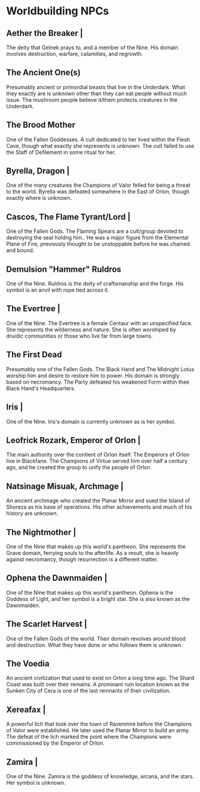 # Worldbuilding NPCs

## Aether the Breaker |

The deity that Gelnek prays to, and a member of the Nine. His domain involves destruction, warfare, calamities, and regrowth.

## The Ancient One(s)

Presumably ancient or primordial beasts that live in the Underdark. What they exactly are is unknown other than they can eat people without much issue. The mushroom people believe it/them protects creatures in the Underdark.

## The Brood Mother

One of the Fallen Goddesses. A cult dedicated to her lived within the Flesh Cave, though what exactly she represents is unknown. The cult failed to use the Staff of Defilement in some ritual for her.

## Byrella, Dragon |

One of the many creatures the Champions of Valor felled for being a threat to the world. Byrella was defeated somewhere in the East of Orlon, though exactly where is unknown.

## Cascos, The Flame Tyrant/Lord |

One of the Fallen Gods. The Flaming Spears are a cult/group devoted to destroying the seal holdng him.. He was a major figure from the Elemental Plane of Fire, previously thought to be unstoppable before he was chained and bound.

## Demulsion "Hammer" Ruldros

One of the Nine. Ruldros is the deity of craftsmanship and the forge. His symbol is an anvil with rope tied across it.

## The Evertree |

One of the Nine. The Evertree is a female Centaur with an unspecified face. She represents the wilderness and nature. She is often worshiped by druidic communities or those who live far from large towns.

## The First Dead

Presumably one of the Fallen Gods. The Black Hand and The Midnight Lotus worship him and desire to restore him to power. His domain is strongly based on necromancy. The Party defeated his weakened Form within thee Black Hand's Headquarters.

## Iris |

One of the Nine. Iris's domain is currently unknown as is her symbol.

## Leofrick Rozark, Emperor of Orlon |

The main authority over the contient of Orlon itself. The Emperors of Orlon live in Blackfane. The Champions of Virtue served him over half a century ago, and he created the group to unify the people of Orlon.

## Natsinage Misuak, Archmage |

An ancient archmage who created the Planar Mirror and sued the Island of Shoreza as his base of operations. His other achievements and much of his history are unknown.

## The Nightmother |

One of the Nine that makes up this world's pantheon. She represents the Grave domain, ferrying souls to the afterlife. As a result, she is heavily against necromancy, though resurrection is a different matter.

## Ophena the Dawnmaiden |

One of the Nine that makes up this world's pantheon. Ophena is the Goddess of Light, and her symbol is a bright star. She is also known as the Dawnmaiden.

## The Scarlet Harvest |

One of the Fallen Gods of the world. Their domain revolves around blood and destruction. What they have done or who follows them is unknown.

## The Voedia

An ancient civilization that used to exist on Orlon a long time ago. The Shard Coast was built over their remains. A prominant ruin location known as the Sunken City of Cera is one of the last remnants of their civilization. 

## Xereafax |

A powerful lich that took over the town of Ravenmire before the Champions of Valor were established. He later used the Planar Mirror to build an army. The defeat of the lich marked the point where the Champions were commissioned by the Emperor of Orlon.

## Zamira |

One of the Nine. Zamira is the goddess of knowledge, arcana, and the stars. Her symbol is unknown.
